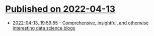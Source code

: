 # [Published on 2022-04-13](index.md)

* [2022-04-13, 19:59:55](https://news.ycombinator.com/item?id=31019522) - [Comprehensive, insightful, and otherwise interesting data science blogs](https://www.narrator.ai/blog/comprehensive-original-insightful-and-otherwise-interesting-data-science-blogs/)
